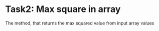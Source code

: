 # Task2: Max square in array
The method, that returns the max squared value from input array values
